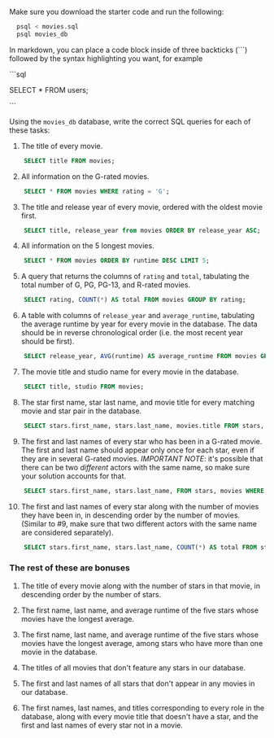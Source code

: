 Make sure you download the starter code and run the following:

```sh
  psql < movies.sql
  psql movies_db
```

In markdown, you can place a code block inside of three backticks (```) followed by the syntax highlighting you want, for example

\```sql

SELECT \* FROM users;

\```

Using the `movies_db` database, write the correct SQL queries for each of these tasks:

1. The title of every movie.

```SQL
    SELECT title FROM movies;
```

2. All information on the G-rated movies.

```SQL
    SELECT * FROM movies WHERE rating = 'G';
```

3. The title and release year of every movie, ordered with the oldest movie first.

```SQL
    SELECT title, release_year from movies ORDER BY release_year ASC;
```

4. All information on the 5 longest movies.

```SQL
    SELECT * FROM movies ORDER BY runtime DESC LIMIT 5;
```

5. A query that returns the columns of `rating` and `total`, tabulating the total number of G, PG, PG-13, and R-rated movies.

```SQL
    SELECT rating, COUNT(*) AS total FROM movies GROUP BY rating;
```

6. A table with columns of `release_year` and `average_runtime`, tabulating the average runtime by year for every movie in the database. The data should be in reverse chronological order (i.e. the most recent year should be first).

```SQL
    SELECT release_year, AVG(runtime) AS average_runtime FROM movies GROUP BY release_year ORDER BY release_year DESC;
```

7. The movie title and studio name for every movie in the database.

```SQL
    SELECT title, studio FROM movies;
```

8. The star first name, star last name, and movie title for every matching movie and star pair in the database.

```SQL
    SELECT stars.first_name, stars.last_name, movies.title FROM stars, movies;
```

9. The first and last names of every star who has been in a G-rated movie. The first and last name should appear only once for each star, even if they are in several G-rated movies. *IMPORTANT NOTE*: it's possible that there can be two *different* actors with the same name, so make sure your solution accounts for that.

```SQL
    SELECT stars.first_name, stars.last_name, FROM stars, movies WHERE stars.id = movies.id AND movies.rating = 'G';
```

10. The first and last names of every star along with the number
    of movies they have been in, in descending order by the number of movies. (Similar to #9, make sure
    that two different actors with the same name are considered separately).

```SQL
    SELECT stars.first_name, stars.last_name, COUNT(*) AS total FROM stars, movies WHERE stars.id = movies.id GROUP BY stars.first_name, stars.last_name ORDER BY total DESC;
```

### The rest of these are bonuses

1. The title of every movie along with the number of stars in
    that movie, in descending order by the number of stars.

2. The first name, last name, and average runtime of the five
    stars whose movies have the longest average.

3. The first name, last name, and average runtime of the five
    stars whose movies have the longest average, among stars who have more than one movie in the database.

4. The titles of all movies that don't feature any stars in our
    database.

5. The first and last names of all stars that don't appear in any movies in our database.

6. The first names, last names, and titles corresponding to every
    role in the database, along with every movie title that doesn't have a star, and the first and last names of every star not in a movie.
